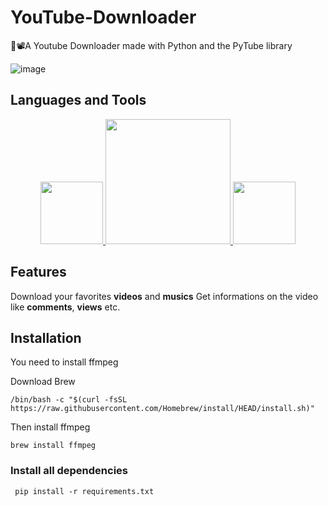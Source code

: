 # YouTube-Downloader
🐍📽️A Youtube Downloader made with Python and the PyTube library

![image](https://user-images.githubusercontent.com/86270481/215146372-8de6b2b2-a2c1-47ff-87f3-0d67641a5434.png)


## Languages and Tools
<p align="center">

  <a href="https://python.org">
    <img width=100 src="https://user-images.githubusercontent.com/86270481/215148577-fadb1476-793c-48d4-a5fb-596beb091120.png"/>
  </a>
  
  <a href="https://pypi.org/project/pytube/">
    <img width=200 src="https://user-images.githubusercontent.com/86270481/215146750-fceb8f0b-7e1e-4475-8c44-8f92277e806e.png"/>
  </a>
  
  <a href="https://pypi.org/project/ffmpeg-python/">
    <img width=100 src="https://user-images.githubusercontent.com/86270481/215147865-28d71174-eec5-4341-8b02-ce16208f1e44.png"/>
  </a>
  
</p>


## Features

Download your favorites __videos__ and __musics__ 
Get informations on the video like __comments__, __views__ etc.

## Installation

You need to install ffmpeg

Download Brew

```
/bin/bash -c "$(curl -fsSL https://raw.githubusercontent.com/Homebrew/install/HEAD/install.sh)"
```

Then install ffmpeg
```
brew install ffmpeg
```
 
 ### Install all dependencies
 
 ```
  pip install -r requirements.txt
 ```
